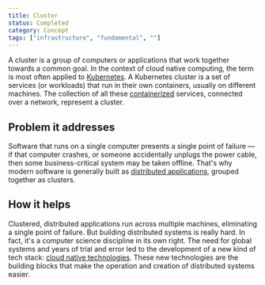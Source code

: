 ```yaml
---
title: Cluster
status: Completed
category: Concept
tags: ["infrastructure", "fundamental", ""]
---
```


A cluster is a group of computers or applications that work together towards a common goal. 
In the context of cloud native computing, the term is most often applied to [Kubernetes](/kubernetes/). 
A Kubernetes cluster is a set of services (or workloads) that run in their own containers, usually on different machines. 
The collection of all these [containerized](/containerization/) services, connected over a network, represent a cluster.

## Problem it addresses 

Software that runs on a single computer presents a single point of failure 
— if that computer crashes, or someone accidentally unplugs the power cable, 
then some business-critical system may be taken offline. 
That's why modern software is generally built as [distributed applications](/distributed-apps/), grouped together as clusters. 

## How it helps

Clustered, distributed applications run across multiple machines, eliminating a single point of failure. 
But building distributed systems is really hard. 
In fact, it's a computer science discipline in its own right. 
The need for global systems and years of trial and error led to the development of a new kind of tech stack: 
[cloud native technologies](/cloud-native-tech/). 
These new technologies are the building blocks that make the operation and creation of distributed systems easier.
